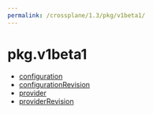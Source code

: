 ```yaml
---
permalink: /crossplane/1.3/pkg/v1beta1/
---
```


# pkg.v1beta1



* [configuration](configuration.md)
* [configurationRevision](configurationRevision.md)
* [provider](provider.md)
* [providerRevision](providerRevision.md)